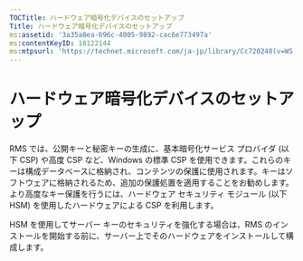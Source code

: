 ```yaml
---
TOCTitle: ハードウェア暗号化デバイスのセットアップ
Title: ハードウェア暗号化デバイスのセットアップ
ms:assetid: '3a35a8ea-696c-4005-9892-cac6e773497a'
ms:contentKeyID: 18122144
ms:mtpsurl: 'https://technet.microsoft.com/ja-jp/library/Cc720248(v=WS.10)'
---
```


ハードウェア暗号化デバイスのセットアップ
========================================

RMS では、公開キーと秘密キーの生成に、基本暗号化サービス プロバイダ (以下 CSP) や高度 CSP など、Windows の標準 CSP を使用できます。これらのキーは構成データベースに格納され、コンテンツの保護に使用されます。キーはソフトウェアに格納されるため、追加の保護処置を適用することをお勧めします。より高度なキー保護を行うには、ハードウェア セキュリティ モジュール (以下 HSM) を使用したハードウェアによる CSP を利用します。

HSM を使用してサーバー キーのセキュリティを強化する場合は、RMS のインストールを開始する前に、サーバー上でそのハードウェアをインストールして構成します。
